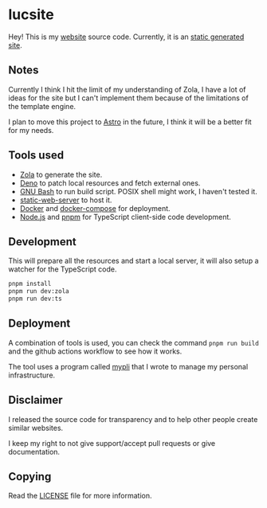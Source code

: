 # lucsite

Hey! This is my [website](https://lucdev.net) source code.
Currently, it is an [static generated site](https://www.cloudflare.com/learning/performance/static-site-generator/).

## Notes

Currently I think I hit the limit of my understanding of Zola, I have a lot of ideas for the site but I can't implement them because of the limitations of the template engine.

I plan to move this project to [Astro](https://astro.build/) in the future, I think it will be a better fit for my needs.

## Tools used

+ [Zola](https://www.getzola.org/) to generate the site.
+ [Deno](https://deno.land/) to patch local resources and fetch external ones.
+ [GNU Bash](https://www.gnu.org/software/bash/) to run build script. POSIX shell might work, I haven't tested it.
+ [static-web-server](https://github.com/joseluisq/static-web-server) to host it.
+ [Docker](https://www.docker.com/) and [docker-compose](https://docs.docker.com/compose/gettingstarted/) for deployment.
+ [Node.js](https://nodejs.org/) and [pnpm](https://pnpm.js.org/) for TypeScript client-side code development.

## Development

This will prepare all the resources and start a local server, it will also setup a watcher for the TypeScript code.

```bash
pnpm install
pnpm run dev:zola
pnpm run dev:ts
```

## Deployment

A combination of tools is used, you can check the command `pnpm run build` and the github actions workflow to see how it works.

The tool uses a program called [mypli](https://github.com/lucrnz/mypli) that I wrote to manage my personal infrastructure.

## Disclaimer

I released the source code for transparency and to help other people create similar websites.

I keep my right to not give support/accept pull requests or give documentation.

## Copying

Read the [LICENSE](./LICENSE) file for more information.

